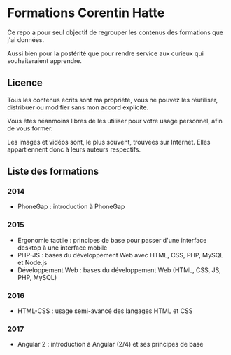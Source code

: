# Formations Corentin Hatte

Ce repo a pour seul objectif de regrouper les contenus des formations que j'ai données.

Aussi bien pour la postérité que pour rendre service aux curieux qui souhaiteraient apprendre.

## Licence

Tous les contenus écrits sont ma propriété, vous ne pouvez les réutiliser, distribuer ou modifier sans mon accord explicite.

Vous êtes néanmoins libres de les utiliser pour votre usage personnel, afin de vous former.

Les images et vidéos sont, le plus souvent, trouvées sur Internet. Elles appartiennent donc à leurs auteurs respectifs.

## Liste des formations

### 2014

* PhoneGap : introduction à PhoneGap

### 2015

* Ergonomie tactile : principes de base pour passer d'une interface desktop à une interface mobile
* PHP-JS : bases du développement Web avec HTML, CSS, PHP, MySQL et Node.js
* Développement Web : bases du développement Web (HTML, CSS, JS, PHP, MySQL)

### 2016

* HTML-CSS : usage semi-avancé des langages HTML et CSS

### 2017

* Angular 2 : introduction à Angular (2/4) et ses principes de base
